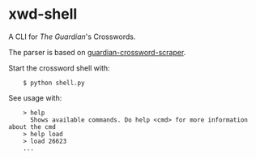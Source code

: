 xwd-shell
==========================

A CLI for _The Guardian_'s Crosswords.

The parser is based on [guardian-crossword-scraper](https://github.com/txsl/guardian-crossword-scraper).

Start the crossword shell with:

```
    $ python shell.py
```
See usage with:

```
    > help
      Shows available commands. Do help <cmd> for more information about the cmd
    > help load
    > load 26623
    ...
```
